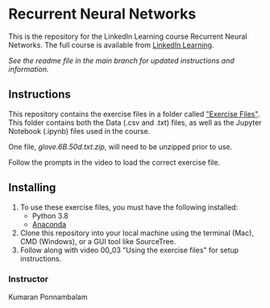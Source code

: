 # Recurrent Neural Networks
This is the repository for the LinkedIn Learning course Recurrent Neural Networks. The full course is available from [LinkedIn Learning][lil-course-url].

_See the readme file in the main branch for updated instructions and information._
## Instructions
This repository contains the exercise files in a folder called ["Exercise Files"](https://github.com/LinkedInLearning/recurrent-neural-networks-2478142/tree/main/Exercise%20Files). This folder contains both the Data (.csv and .txt) files, as well as the Jupyter Notebook (.ipynb) files used in the course. 

One file, _glove.6B.50d.txt.zip_, will need to be unzipped prior to use.

Follow the prompts in the video to load the correct exercise file.

## Installing
1. To use these exercise files, you must have the following installed:
	- Python 3.8
	- [Anaconda](https://anaconda.com/products/individual)
2. Clone this repository into your local machine using the terminal (Mac), CMD (Windows), or a GUI tool like SourceTree.
3. Follow along with video 00_03 "Using the exercise files" for setup instructions.

### Instructor

Kumaran Ponnambalam 


[0]: # (Replace these placeholder URLs with actual course URLs)

[lil-course-url]: https://www.linkedin.com/learning/
[lil-thumbnail-url]: http://

